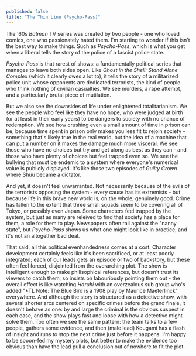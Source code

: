 ```yaml
---
published: false
title: "The Thin Line (Psycho-Pass)"
---
```


The '60s *Batman* TV series was created by two people - one who loved comics, one who
passionately hated them. I'm starting to wonder if this isn't the best way to make things. Such as *Psycho-Pass*, which is what you get when a liberal tells the story of the police of a fascist police state.

*Psycho-Pass* is that rarest of shows: a fundamentally political series that manages to leave both sides open. Like *Ghost in the Shell: Stand Alone Complex* (which it clearly owes a lot to), it tells the story of a militarized police unit whose opponents are dedicated terrorists, the kind of people who think nothing of civilian casualties. We see murders, a rape attempt, and a particularly brutal piece of mutilation.

But we also see the downsides of life under enlightened totalitarianism. We see the people who feel like they have no hope, who were judged at birth (or at least in their early years) to be dangers to society with no chance of redemption. We see how crushing even a small amount of time in prison can be, because time spent in prison only makes you less fit to rejoin society - something that's likely true in the real world, but the idea of a machine that can put a number on it makes the damage much more visceral. We see those who have no choices but try and get along as best as they can - and those who have plenty of choices but feel trapped even so. We see the bullying that must be endemic to a system where everyone's numerical value is publicly displayed. It's like those two episodes of *Guilty Crown* where Shuu became a dictator.

And yet, it doesn't feel unwarranted. Not necessarily because of the evils of the terrorists opposing the system - every cause has its extremists - but because life in this brave new world is, on the whole, genuinely good. Crime has fallen to the extent that three small squads seem to be covering all of Tokyo, or possibly even Japan. Some characters feel trapped by the system, but just as many are releived to find that society has a place for them, a role for them to play. Newspapers often rail against the "nanny state", but *Psycho-Pass* shows us what one might look like in practice, and it's not an altogether bad deal.

That said, all this political evenhandedness comes at a cost. Character development certainly feels like it's been sacrificed, or at least poorly integrated; each of our leads gets an episode or two of backstory, but these often feel forced, disjointed from the overarching plot. The show is intelligent enough to make philisophical references, but doesn't trust its viewers to catch them, so insists on labouriously pointing them out - the overall effect is like watching *Haruhi* with an overzealous sub group who's added "\*TL Note: The Blue Bird is a 1908 play by Maurice Maeterlinck" everywhere. And although the story is structured as a detective show, with several shorter arcs centered on specific crimes before the grand finale, it doesn't behave as one: by and large the criminal is the obvious suspect in each case, and the show plays fast and loose with how a detective might solve them. Too often we see the same pattern: the team talks to a few people, gathers some evidence, and then (male lead) Kougami has a flash of insight and runs to stop the next crime just before it happens. I'm happy to be spoon-fed my mystery plots, but better to make the evidence too obvious than have the lead pull a conclusion out of nowhere to fit the plot.